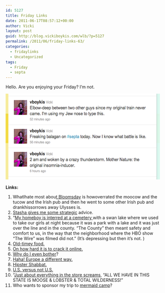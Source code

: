 ```yaml
---
id: 5127
title: Friday Links
date: 2011-06-17T08:57:12+00:00
author: Vicki
layout: post
guid: http://blog.vickiboykis.com/wlb/?p=5127
permalink: /2011/06/friday-links-63/
categories:
  - fridaylinks
  - Uncategorized
tags:
  - Friday
  - septa
---
```

Hello. Are you enjoying your Friday? I&#8217;m not.

[<img class="aligncenter size-full wp-image-5128" title="Screen shot 2011-06-17 at 8.39.47 AM" src="https://raw.githubusercontent.com/veekaybee/wlb/gh-pages/assets/images/2011/06/Screen-shot-2011-06-17-at-8.39.47-AM.png" alt="" width="562" height="280" />](https://raw.githubusercontent.com/veekaybee/wlb/gh-pages/assets/images/2011/06/Screen-shot-2011-06-17-at-8.39.47-AM.png)

**Links:**

  1. WhatIhate most abou<a href="http://www.believermag.com/exclusives/?read=article_ruland" target="_blank">t Bloomsday</a> is howoverrated the moocow and the tucow and the Irish pub and then he went to some other Irish pub and drankhissorrows away Ulysses is.
  2. <a href="http://www.northwestmommy.com/2011/my-first-dog" target="_blank">Stasha gives me some strategic</a> advice.
  3. &#8220;<a href="http://nplusonemag.com/christmas-in-baltimore-city-2009" target="_blank">My homeboy is interred at a cemetery </a>with a swan lake where we used to take our girls at night because it was a park with a lake and it was just over the line and in the county. “The County” then meant safety and comfort to us, in the way that the neighborhood where the HBO show “The Wire” was filmed did not.&#8221; (It&#8217;s depressing but then it&#8217;s not. )
  4. <a href="http://innatthecrossroads.wordpress.com/" target="_blank">Old-timey food. </a>
  5. <a href="http://emilylhauserinmyhead.wordpress.com/2011/06/07/programming-idk/" target="_blank">On how hard it is to crack it online.</a>
  6. <a href="http://dial-press.atrandom.com/2011/04/26/vaclav-lena-by-haley-tanner/" target="_blank">Why do I even bother</a>?
  7. <a href="http://therumpus.net/2011/06/the-rumpus-interview-with-tony-perrottet/" target="_blank">Haha! Europe a different way. </a>
  8. <a href="http://www.tabletmag.com/life-and-religion/70048/powering-down-2/" target="_blank">Hipster Shabbat. </a>
  9. <a href="http://ivorypomegranate.com/2011/06/14/oddities-of-america/" target="_blank">U.S. versus not U.S. </a>
 10. &#8220;<a href="http://www.suburbansweetheart.com/2011/06/redneck-disney-world.html" target="_blank">Just about everything in the store screams,</a> &#8220;ALL WE HAVE IN THIS STATE IS MOOSE & LOBSTER & TOTAL WILDERNESS!&#8221;
 11. Who wants to sponsor my trip to <a href="http://thehairpin.com/2011/06/last-weekend-i-went-to-mermaid-camp" target="_blank">mermaid camp</a>?